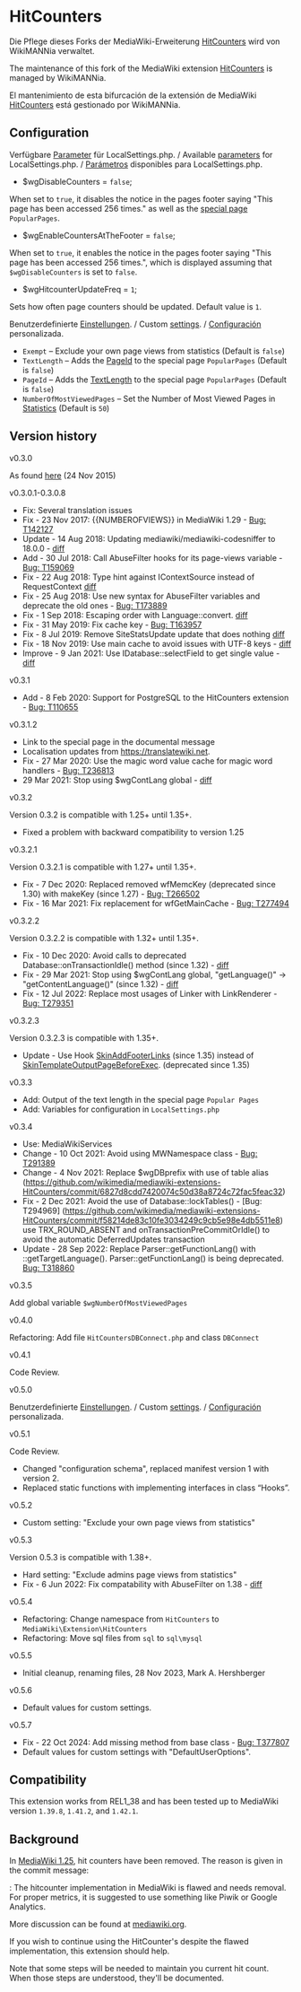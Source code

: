 # HitCounters

Die Pflege dieses Forks der MediaWiki-Erweiterung [HitCounters](https://www.mediawiki.org/wiki/Extension:HitCounters/de) wird von WikiMANNia verwaltet.

The maintenance of this fork of the MediaWiki extension [HitCounters](https://www.mediawiki.org/wiki/Extension:HitCounters) is managed by WikiMANNia.

El mantenimiento de esta bifurcación de la extensión de MediaWiki [HitCounters](https://www.mediawiki.org/wiki/Extension:HitCounters/es) está gestionado por WikiMANNia.

## Configuration

Verfügbare [Parameter](https://www.mediawiki.org/wiki/Template:Extension#parameters/de) für LocalSettings.php. / Available [parameters](https://www.mediawiki.org/wiki/Template:Extension#parameters) for LocalSettings.php. / [Parámetros](https://www.mediawiki.org/wiki/Template:Extension#parameters/es) disponibles para LocalSettings.php.

* $wgDisableCounters = `false`;

When set to `true`, it disables the notice in the pages footer saying "This page has been accessed 256 times." as well as the [special page](https://www.mediawiki.org/wiki/Manual:Special_pages) `PopularPages`.

* $wgEnableCountersAtTheFooter = `false`;

When set to `true`, it enables the notice in the pages footer saying "This page has been accessed 256 times.", which is displayed assuming that `$wgDisableCounters` is set to `false`.

* $wgHitcounterUpdateFreq = `1`;

Sets how often page counters should be updated. Default value is `1`.

Benutzerdefinierte [Einstellungen](https://www.mediawiki.org/wiki/Help:Preferences/de). / Custom [settings](https://www.mediawiki.org/wiki/Help:Preferences). / [Configuración](https://www.mediawiki.org/wiki/Help:Preferences/es) personalizada.
* `Exempt`                             – Exclude your own page views from statistics (Default is `false`)
* `TextLength`                         – Adds the [PageId](https://www.mediawiki.org/wiki/Help:Page_ID) to the special page `PopularPages` (Default is `false`)
* `PageId`                             – Adds the [TextLength](https://www.mediawiki.org/wiki/Manual:Page_table#page_len) to the special page `PopularPages` (Default is `false`)
* `NumberOfMostViewedPages`            – Set the Number of Most Viewed Pages in [Statistics](https://www.mediawiki.org/wiki/Special:Statistics) (Default is `50`)

## Version history

v0.3.0

As found [here](https://github.com/wikimedia/mediawiki-extensions-HitCounters/releases/tag/0.3) (24 Nov 2015)

v0.3.0.1-0.3.0.8

- Fix: Several translation issues
- Fix - 23 Nov 2017: {{NUMBEROFVIEWS}} in MediaWiki 1.29 - [Bug: T142127](https://github.com/wikimedia/mediawiki-extensions-HitCounters/commit/213b2c6e40b5ef332381c82655d3ce227ace5c71)
- Update - 14 Aug 2018: Updating mediawiki/mediawiki-codesniffer to 18.0.0 - [diff](https://github.com/wikimedia/mediawiki-extensions-HitCounters/commit/822140f6d96974f5051449837e7f46a771d5f6a5#diff-df7ea4e51a49240fd52f0adb1b2ad9b2e2c8af3ee6a843defd40fd270e69595b)
- Add - 30 Jul 2018: Call AbuseFilter hooks for its page-views variable - [Bug: T159069](https://github.com/wikimedia/mediawiki-extensions-HitCounters/commit/33adf8a130cb72e3c9c246bb0139adbc62527df7)
- Fix - 22 Aug 2018: Type hint against IContextSource instead of RequestContext [diff](https://github.com/wikimedia/mediawiki-extensions-HitCounters/commit/c0afb68eb2704e55508f1d0771432e0400a50dbd)
- Fix - 25 Aug 2018: Use new syntax for AbuseFilter variables and deprecate the old ones - [Bug: T173889](https://github.com/wikimedia/mediawiki-extensions-HitCounters/commit/a3fc5c057960d3229591dd8139d3d76cfd284604)
- Fix -  1 Sep 2018: Escaping order with Language::convert. [diff](https://github.com/wikimedia/mediawiki-extensions-HitCounters/commit/3befcbb027f12017195bd1cea373d984bd171bd5)
- Fix - 31 May 2019: Fix cache key - [Bug: T163957](https://github.com/wikimedia/mediawiki-extensions-HitCounters/commit/04c68575651b6899bf4029934a0a9017305be6a5)
- Fix -  8 Jul 2019: Remove SiteStatsUpdate update that does nothing [diff](https://github.com/wikimedia/mediawiki-extensions-HitCounters/commit/c1634b1f32cce89b908c01e074673e72b356a033)
- Fix - 18 Nov 2019: Use main cache to avoid issues with UTF-8 keys - [diff](https://github.com/wikimedia/mediawiki-extensions-HitCounters/commit/dcba24835d67d9260d11b7fb8d0a9a90de9eff16)
- Improve - 9 Jan 2021: Use IDatabase::selectField to get single value - [diff](https://github.com/wikimedia/mediawiki-extensions-HitCounters/commit/839568dfdf3eb0d4a15f5f00e90a53ca91285639)

v0.3.1

- Add -  8 Feb 2020: Support for PostgreSQL to the HitCounters extension - [Bug: T110655](https://github.com/wikimedia/mediawiki-extensions-HitCounters/commit/ac04330d4d416dab505f19b0766a0c8ec367034d)

v0.3.1.2

- Link to the special page in the documental message
- Localisation updates from https://translatewiki.net.
- Fix - 27 Mar 2020: Use the magic word value cache for magic word handlers - [Bug: T236813](https://github.com/wikimedia/mediawiki-extensions-HitCounters/commit/564f55661b8a44a4cf5a681078d2c4f95d2a2426)
- 29 Mar 2021: Stop using $wgContLang global - [diff](https://github.com/wikimedia/mediawiki-extensions-HitCounters/commit/35624f0b2d75f1896e38a81aeb77c696d87a2c0b)

v0.3.2

Version 0.3.2 is compatible with 1.25+ until 1.35+.

- Fixed a problem with backward compatibility to version 1.25

v0.3.2.1

Version 0.3.2.1 is compatible with 1.27+ until 1.35+.

- Fix -  7 Dec 2020: Replaced removed wfMemcKey (deprecated since 1.30) with makeKey (since 1.27) - [Bug: T266502](https://github.com/wikimedia/mediawiki-extensions-HitCounters/commit/d31e0b8fe417bea31275c8be47b54a6adc6c75cc)
- Fix - 16 Mar 2021: Fix replacement for wfGetMainCache - [Bug: T277494](https://github.com/wikimedia/mediawiki-extensions-HitCounters/commit/c4c98d3dea5887fd49b72a22ded7c54fade49a60)

v0.3.2.2

Version 0.3.2.2 is compatible with 1.32+ until 1.35+.

- Fix - 10 Dec 2020: Avoid calls to deprecated Database::onTransactionIdle() method (since 1.32) - [diff](https://github.com/wikimedia/mediawiki-extensions-HitCounters/commit/ba48ca56e9a271eeb14dd55a83dce8cd5e4e52ac)
- Fix - 29 Mar 2021: Stop using $wgContLang global, "getLanguage()" -> "getContentLanguage()" (since 1.32) - [diff](https://github.com/wikimedia/mediawiki-extensions-HitCounters/commit/35624f0b2d75f1896e38a81aeb77c696d87a2c0b)
- Fix - 12 Jul 2022: Replace most usages of Linker with LinkRenderer - [Bug: T279351](https://github.com/wikimedia/mediawiki-extensions-HitCounters/commit/6b3438c4ea33fa817097e6aeb44fc34c4a26f83b)

v0.3.2.3

Version 0.3.2.3 is compatible with 1.35+.

- Update - Use Hook [SkinAddFooterLinks](https://www.mediawiki.org/wiki/Manual:Hooks/SkinAddFooterLinks) (since 1.35) instead of [SkinTemplateOutputPageBeforeExec](https://www.mediawiki.org/wiki/Manual:Hooks/SkinTemplateOutputPageBeforeExec). (deprecated since 1.35)

v0.3.3

- Add: Output of the text length in the special page `Popular Pages`
- Add: Variables for configuration in `LocalSettings.php`

v0.3.4

- Use: MediaWikiServices
- Change - 10 Oct 2021: Avoid using MWNamespace class - [Bug: T291389](https://github.com/wikimedia/mediawiki-extensions-HitCounters/commit/d0f37b82b53368fc2bb50c2ff3ce29ba0b3b4cbc)
- Change -  4 Nov 2021: Replace $wgDBprefix with use of table alias (https://github.com/wikimedia/mediawiki-extensions-HitCounters/commit/6827d8cdd7420074c50d38a8724c72fac5feac32)
- Fix -  2 Dec 2021: Avoid the use of Database::lockTables() - [Bug: T294969] (https://github.com/wikimedia/mediawiki-extensions-HitCounters/commit/f58214de83c10fe3034249c9cb5e98e4db5511e8)
  use TRX_ROUND_ABSENT and onTransactionPreCommitOrIdle() to avoid the automatic DeferredUpdates transaction
- Update - 28 Sep 2022: Replace Parser::getFunctionLang() with ::getTargetLanguage(). Parser::getFunctionLang() is being deprecated. [Bug: T318860](https://github.com/wikimedia/mediawiki-extensions-HitCounters/commit/9af63d30b535efd4bc181736adee53dc70e53a3a)

v0.3.5

Add global variable `$wgNumberOfMostViewedPages`

v0.4.0

Refactoring: Add file `HitCountersDBConnect.php` and class `DBConnect`

v0.4.1

Code Review.

v0.5.0

Benutzerdefinierte [Einstellungen](https://www.mediawiki.org/wiki/Help:Preferences/de). / Custom [settings](https://www.mediawiki.org/wiki/Help:Preferences). / [Configuración](https://www.mediawiki.org/wiki/Help:Preferences/es) personalizada.

v0.5.1

Code Review.

- Changed "configuration schema", replaced manifest version 1 with version 2.
- Replaced static functions with implementing interfaces in class “Hooks”.

v0.5.2

- Custom setting: "Exclude your own page views from statistics"

v0.5.3

Version 0.5.3 is compatible with 1.38+.

- Hard setting: "Exclude admins page views from statistics"
- Fix - 6 Jun 2022: Fix compatability with AbuseFilter on 1.38 - [diff](https://github.com/wikimedia/mediawiki-extensions-HitCounters/commit/e93a7938f6b069e43a1b5847f0f0313fb44748cd)

v0.5.4

- Refactoring: Change namespace from `HitCounters` to `MediaWiki\Extension\HitCounters`
- Refactoring: Move sql files from `sql` to `sql\mysql`

v0.5.5

- Initial cleanup, renaming files, 28 Nov 2023, Mark A. Hershberger

v0.5.6

- Default values for custom settings.

v0.5.7

- Fix - 22 Oct 2024: Add missing method from base class - [Bug: T377807](https://github.com/wikimedia/mediawiki-extensions-HitCounters/commit/I9d9b623647468237d1e057ca2a0c71d834995ca7)
- Default values for custom settings with "DefaultUserOptions".

## Compatibility

This extension works from REL1_38 and has been tested up to MediaWiki version `1.39.8`, `1.41.2`, and `1.42.1`.

## Background

In [MediaWiki 1.25](https://gerrit.wikimedia.org/r/150699/), hit counters have been removed.  The reason is given in the commit message:

: The hitcounter implementation in MediaWiki is flawed and needs removal. For proper metrics, it is suggested to use something like Piwik or Google Analytics.

More discussion can be found at [mediawiki.org](https://www.mediawiki.org/wiki/RFC/Removing_hit_counters_from_MediaWiki_core).

If you wish to continue using the HitCounter's despite the flawed implementation, this extension should help.

Note that some steps will be needed to maintain you current hit count.  When those steps are understood, they'll be documented.
